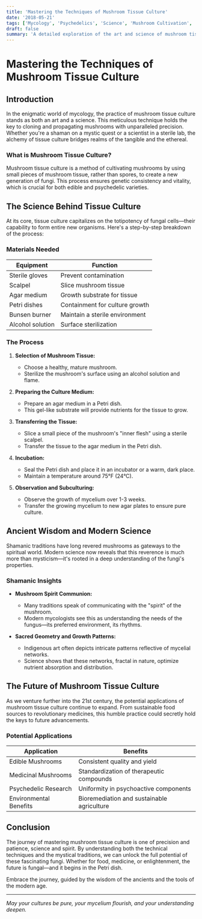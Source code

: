 ```yaml
---
title: 'Mastering the Techniques of Mushroom Tissue Culture'
date: '2018-05-21'
tags: ['Mycology', 'Psychedelics', 'Science', 'Mushroom Cultivation', 'Shamanic Wisdom']
draft: false
summary: 'A detailed exploration of the art and science of mushroom tissue culture, blending scientific rigor with mystical insights. The path to mastering this fascinating technique is paved with both technical know-how and ancient wisdom.'
---
```


# Mastering the Techniques of Mushroom Tissue Culture

## Introduction

In the enigmatic world of mycology, the practice of mushroom tissue culture stands as both an art and a science. This meticulous technique holds the key to cloning and propagating mushrooms with unparalleled precision. Whether you're a shaman on a mystic quest or a scientist in a sterile lab, the alchemy of tissue culture bridges realms of the tangible and the ethereal.

### What is Mushroom Tissue Culture?

Mushroom tissue culture is a method of cultivating mushrooms by using small pieces of mushroom tissue, rather than spores, to create a new generation of fungi. This process ensures genetic consistency and vitality, which is crucial for both edible and psychedelic varieties.

## The Science Behind Tissue Culture

At its core, tissue culture capitalizes on the totipotency of fungal cells—their capability to form entire new organisms. Here's a step-by-step breakdown of the process:

### Materials Needed

| Equipment         | Function                                         |
|-------------------|--------------------------------------------------|
| Sterile gloves    | Prevent contamination                            |
| Scalpel           | Slice mushroom tissue                            |
| Agar medium       | Growth substrate for tissue                      |
| Petri dishes      | Containment for culture growth                   |
| Bunsen burner     | Maintain a sterile environment                   |
| Alcohol solution  | Surface sterilization                            |

### The Process

1. **Selection of Mushroom Tissue:**
    - Choose a healthy, mature mushroom.
    - Sterilize the mushroom's surface using an alcohol solution and flame.
    
2. **Preparing the Culture Medium:**
    - Prepare an agar medium in a Petri dish.
    - This gel-like substrate will provide nutrients for the tissue to grow.

3. **Transferring the Tissue:**
    - Slice a small piece of the mushroom's "inner flesh" using a sterile scalpel.
    - Transfer the tissue to the agar medium in the Petri dish.

4. **Incubation:**
    - Seal the Petri dish and place it in an incubator or a warm, dark place.
    - Maintain a temperature around 75°F (24°C).

5. **Observation and Subculturing:**
    - Observe the growth of mycelium over 1-3 weeks.
    - Transfer the growing mycelium to new agar plates to ensure pure culture.

## Ancient Wisdom and Modern Science

Shamanic traditions have long revered mushrooms as gateways to the spiritual world. Modern science now reveals that this reverence is much more than mysticism—it's rooted in a deep understanding of the fungi's properties.

### Shamanic Insights

- **Mushroom Spirit Communion:**
    - Many traditions speak of communicating with the "spirit" of the mushroom.
    - Modern mycologists see this as understanding the needs of the fungus—its preferred environment, its rhythms.

- **Sacred Geometry and Growth Patterns:**
    - Indigenous art often depicts intricate patterns reflective of mycelial networks.
    - Science shows that these networks, fractal in nature, optimize nutrient absorption and distribution.

## The Future of Mushroom Tissue Culture

As we venture further into the 21st century, the potential applications of mushroom tissue culture continue to expand. From sustainable food sources to revolutionary medicines, this humble practice could secretly hold the keys to future advancements.

### Potential Applications

| Application             | Benefits                                              |
|-------------------------|-------------------------------------------------------|
| Edible Mushrooms        | Consistent quality and yield                          |
| Medicinal Mushrooms     | Standardization of therapeutic compounds              |
| Psychedelic Research    | Uniformity in psychoactive components                 |
| Environmental Benefits  | Bioremediation and sustainable agriculture            |

## Conclusion

The journey of mastering mushroom tissue culture is one of precision and patience, science and spirit. By understanding both the technical techniques and the mystical traditions, we can unlock the full potential of these fascinating fungi. Whether for food, medicine, or enlightenment, the future is fungal—and it begins in the Petri dish.

Embrace the journey, guided by the wisdom of the ancients and the tools of the modern age.

---

*May your cultures be pure, your mycelium flourish, and your understanding deepen.*